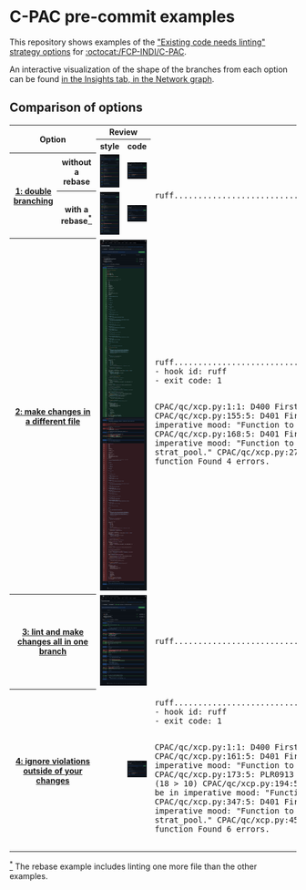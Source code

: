 # C-PAC pre-commit examples

This repository shows examples of the ["Existing code needs linting" strategy options](https://docs.google.com/document/d/1WmKICJAMSIUlsFmUFgvbD-Ev9YmTQ9B9xPGbjVpxi8c/edit#heading=h.6osuppnfw5c9) for [:octocat:/FCP-INDI/C-PAC](https://github.com/FCP-INDI/C-PAC).

An interactive visualization of the shape of the branches from each option can be found [in the Insights tab, in the Network graph](https://github.com/childmindresearch/C-PAC_pre-commit_examples/network).

## Comparison of options

<table>
  <tr>
    <th colspan="2" rowspan="2">Option</th>
    <th colspan="2">Review</th>
    <th rowspan="2">ruff</th>
  </tr>
  <tr>
    <th>style</th>
    <th>code</th>
  </tr>
  <tr>
    <th rowspan="2"><a href="https://docs.google.com/document/d/1WmKICJAMSIUlsFmUFgvbD-Ev9YmTQ9B9xPGbjVpxi8c/edit#heading=h.mxkde4td2if3">1: double branching</a></th>
    <th>without a rebase</th>
    <td><a href="https://github.com/childmindresearch/C-PAC_pre-commit_examples/compare/174f5cb...7e96298"><img src="./assets/screenshots/diff_option-1_style.png" alt="174f5cb...7e96298"></a></td>
    <td><a href="https://github.com/childmindresearch/C-PAC_pre-commit_examples/compare/7e96298...6039154"><img src="./assets/screenshots/diff_option-1_code.png" alt="7e96298...6039154"></a></td>
    <td rowspan="2">
<pre>
ruff.....................................................................Passed</pre>
    </td>
  </tr>
  <tr>
  <th>with a rebase<a href="#rebase-note" name="rebase-note-1" id="rebase-note-1"><sup>*</sup></a></th>
    <td><a href="https://github.com/childmindresearch/C-PAC_pre-commit_examples/compare/174f5cb...20d1573"><img src="./assets/screenshots/diff_option-1-with-rebase_style.png" alt="174f5cb...20d1573"></a></td>
    <td><a href="https://github.com/childmindresearch/C-PAC_pre-commit_examples/compare/20d1573...a7aba9e"><img src="./assets/screenshots/diff_option-1-with-rebase_code.png" alt="20d1573...a7aba9e"></a></td>
  </tr>
  <tr>
    <th colspan="2"><a href="https://docs.google.com/document/d/1WmKICJAMSIUlsFmUFgvbD-Ev9YmTQ9B9xPGbjVpxi8c/edit#heading=h.mzkv8tw4zpcl">2: make changes in a different file</a></th>
    <td colspan="2"><a href="https://github.com/childmindresearch/C-PAC_pre-commit_examples/compare/174f5cb...a8bfcef"><img src="./assets/screenshots/diff_option-2.png" alt="174f5cb...a8bfcef"></a></td>
    <td>
<pre>
ruff.....................................................................Failed
- hook id: ruff
- exit code: 1

CPAC/qc/xcp.py:1:1: D400 First line should end with a period
CPAC/qc/xcp.py:155:5: D401 First line of docstring should be in imperative mood: "Function to correlate DVARS and FD-J."
CPAC/qc/xcp.py:168:5: D401 First line of docstring should be in imperative mood: "Function to gather BIDS information from a strat_pool."
CPAC/qc/xcp.py:272:5: D103 Missing docstring in public function
Found 4 errors.
</pre>
    </td>
  </tr>
  <tr>
    <th colspan="2"><a href="https://docs.google.com/document/d/1WmKICJAMSIUlsFmUFgvbD-Ev9YmTQ9B9xPGbjVpxi8c/edit#heading=h.w674v857o0lw">3: lint and make changes all in one branch</a></th>
    <td colspan="2"><a href="https://github.com/childmindresearch/C-PAC_pre-commit_examples/compare/174f5cb...9fc86e0"><img src="./assets/screenshots/diff_option-3.png" alt="174f5cb...9fc86e0"></a></td>
    <td>
<pre>
ruff.....................................................................Passed
</pre>
    </td>
  </tr>
  <tr>
    <th colspan="2"><a href="https://docs.google.com/document/d/1WmKICJAMSIUlsFmUFgvbD-Ev9YmTQ9B9xPGbjVpxi8c/edit#heading=h.wgr4mef1nd6w">4: ignore violations outside of your changes</a></th>
    <td></td><td><a href="https://github.com/childmindresearch/C-PAC_pre-commit_examples/compare/174f5cb...e3bea9f"><img src="./assets/screenshots/diff_option-4.png" alt="174f5cb...e3bea9f"></a></td>
    <td>
<pre>
ruff.....................................................................Failed
- hook id: ruff
- exit code: 1

CPAC/qc/xcp.py:1:1: D400 First line should end with a period
CPAC/qc/xcp.py:161:5: D401 First line of docstring should be in imperative mood: "Function to correlate DVARS and FD-J."
CPAC/qc/xcp.py:173:5: PLR0913 Too many arguments in function definition (18 > 10)
CPAC/qc/xcp.py:194:5: D401 First line of docstring should be in imperative mood: "Function to generate an RBC-style QC CSV."
CPAC/qc/xcp.py:347:5: D401 First line of docstring should be in imperative mood: "Function to gather BIDS information from a strat_pool."
CPAC/qc/xcp.py:451:5: D103 Missing docstring in public function
Found 6 errors.
</pre>
    </td>
  </tr>
</table>

<a href="#rebase-note-1" name="rebase-note" id="rebase-note"><sup>*</sup></a> The rebase example includes linting one more file than the other examples.
